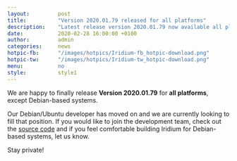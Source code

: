 ```yaml
---
layout: 		post
title:  		"Version 2020.01.79 released for all platforms"
description: 	"Latest release version 2020.01.79 now available all platforms incl. Windows, macOS, SUSE, Fedora and RHEL/CentOS."
date:	 		2020-02-28 16:00:00 +0100
author:			admin
categories:		news
hotpic-fb:		"/images/hotpics/Iridium-fb_hotpic-download.png"
hotpic-tw:		"/images/hotpics/Iridium-tw_hotpic-download.png"
menu: 			no
style: 			style1
---
```


We are happy to finally release **Version 2020.01.79** for **all platforms**, except Debian-based systems.

<a id="download-parser2" class="button download" title="download Iridium Browser"></a>
    
Our Debian/Ubuntu developer has moved on and we are currently looking to fill that position. If you would like to join the development team, 
check out the [source code](https://github.com/iridium-browser/iridium-browser "source code") and if you feel comfortable building Iridium 
for Debian-based systems, let us know.

Stay private!